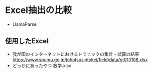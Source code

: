 # Excel抽出の比較
- LlamaParse

## 使用したExcel
- 我が国のインターネットにおけるトラヒックの集計・試算の結果  
https://www.soumu.go.jp/johotsusintokei/field/data/gt010108.xlsx
- どっかにあったやつ
数学.xlsx

